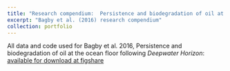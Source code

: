 ```yaml
---
title: "Research compendium:  Persistence and biodegradation of oil at the ocean floor following <i>Deepwater Horizon</i>"
excerpt: "Bagby et al. (2016) research compendium"
collection: portfolio
---
```


All data and code used for Bagby et al. 2016, Persistence and biodegradation of oil at the ocean floor following <i>Deepwater Horizon</i>:  [available for download at figshare](https://figshare.com/articles/Research_compendium_for_Bagby_et_al_Persistence_and_biodegradation_of_oil_at_the_ocean_floor_following_Deepwater_Horizon/4001262)
